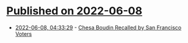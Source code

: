 # [Published on 2022-06-08](index.md)

* [2022-06-08, 04:33:29](https://news.ycombinator.com/item?id=31663231) - [Chesa Boudin Recalled by San Francisco Voters](https://www.wsj.com/articles/san-francisco-district-attorney-chesa-boudin-faces-recall-election-11654603200)
